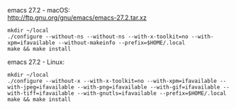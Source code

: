 emacs 27.2 - macOS:  
http://ftp.gnu.org/gnu/emacs/emacs-27.2.tar.xz  
```
mkdir ~/local  
./configure --without-ns --without-ns --with-x-toolkit=no --with-xpm=ifavailable --without-makeinfo --prefix=$HOME/.local  
make && make install
```
emacs 27.2 - Linux:  
```
mkdir ~/local
./configure --without-x --with-x-toolkit=no --with-xpm=ifavailable --with-jpeg=ifavailable --with-png=ifavailable --with-gif=ifavailable --with-tiff=ifavailable --with-gnutls=ifavailable --prefix=$HOME/.local
make && make install
```
